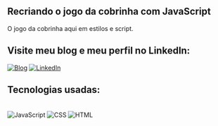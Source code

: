 ## Recriando o jogo da cobrinha com JavaScript

O jogo da cobrinha aqui em estilos e script.

## Visite meu blog e meu perfil no LinkedIn:

[![Blog](https://img.shields.io/badge/Medium-12100E?style=for-the-badge&logo=medium&logoColor=white)](https://medium.com/@lgomesroc)
[![LinkedIn](https://img.shields.io/badge/LinkedIn-0077B5?style=for-the-badge&logo=linkedin&logoColor=white)](https://www.linkedin.com/in/lgomesroc/)


## Tecnologias usadas:
<div style="display: inline_block"></br>
   <img align="center" alt="JavaScript" src="https://img.shields.io/badge/JavaScript-F7DF1E?style=for-the-badge&logo=javascript&logoColor=black" />
   <img align="center" alt="CSS" src="https://img.shields.io/badge/CSS3-1572B6?style=for-the-badge&logo=css3&logoColor=white" />
   <img align="center" alt="HTML" src="https://img.shields.io/badge/HTML5-E34F26?style=for-the-badge&logo=html5&logoColor=white" />
</div></br>
